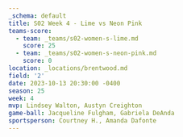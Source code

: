 ```yaml
---
_schema: default
title: S02 Week 4 - Lime vs Neon Pink
teams-score:
  - team: _teams/s02-women-s-lime.md
    score: 25
  - team: _teams/s02-women-s-neon-pink.md
    score: 0
location: _locations/brentwood.md
field: '2'
date: 2023-10-13 20:30:00 -0400
season: 25
week: 4
mvp: Lindsey Walton, Austyn Creighton
game-ball: Jacqueline Fulgham, Gabriela DeAnda
sportsperson: Courtney H., Amanda Dafonte
---
```

